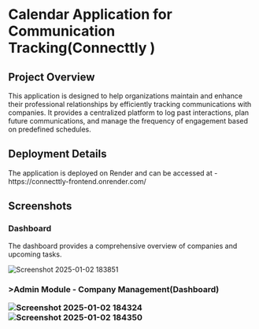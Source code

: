 <h1><strong>Calendar Application for Communication Tracking(Connecttly
)</strong></h1>
<h2><strong>Project Overview</strong></h2>
<p>This application is designed to help organizations maintain and enhance their professional relationships by efficiently tracking communications with companies. It provides a centralized platform to log past interactions, plan future communications, and manage the frequency of engagement based on predefined schedules.</p>

<h2><strong>Deployment Details</strong></h2>
<p>The application is deployed on Render and can be accessed at - https://connecttly-frontend.onrender.com/</p>

<h2>Screenshots</h2>
<h3>Dashboard</h3>
<p>The dashboard provides a comprehensive overview of companies and upcoming tasks.</p>

![Screenshot 2025-01-02 183851](https://github.com/user-attachments/assets/f2b0b8e6-7bbf-4b32-9d58-12c48ce3f7b4)

<h3><strong>>Admin Module - Company Management(Dashboard)</strong</h3>
<br>

![Screenshot 2025-01-02 184324](https://github.com/user-attachments/assets/3ff5ab7b-32ad-4bf1-b8e1-fe6384021122)
![Screenshot 2025-01-02 184350](https://github.com/user-attachments/assets/60373cc1-d627-46a7-b6e1-aa1f71e8dbaf)




